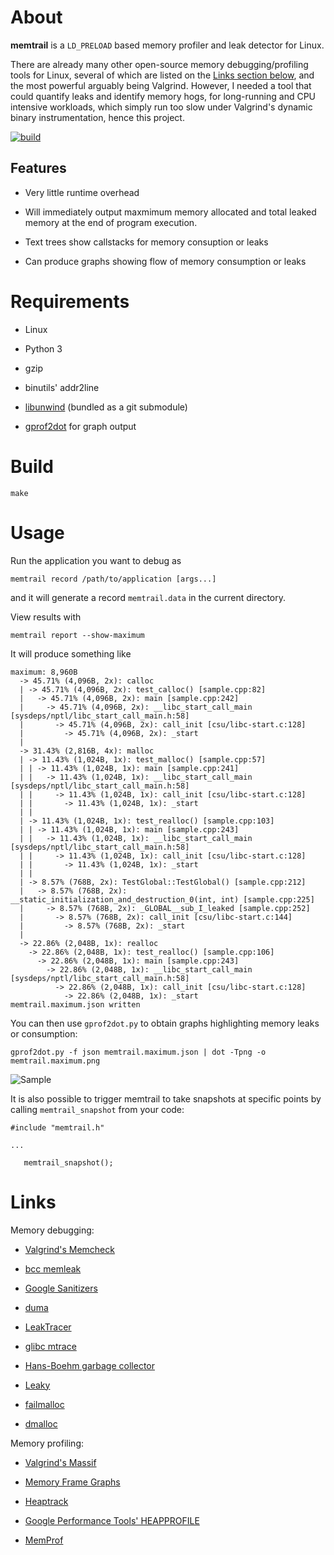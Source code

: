 About
=====

**memtrail** is a `LD_PRELOAD` based memory profiler and leak detector for Linux.

There are already many other open-source memory debugging/profiling tools for
Linux, several of which are listed on the [Links section below](#links), and
the most powerful arguably being Valgrind.  However, I needed a tool that could
quantify leaks and identify memory hogs, for long-running and CPU intensive
workloads, which simply run too slow under Valgrind's dynamic binary
instrumentation, hence this project.

[![build](https://github.com/jrfonseca/memtrail/actions/workflows/build.yml/badge.svg)](https://github.com/jrfonseca/memtrail/actions/workflows/build.yml)

Features
--------

* Very little runtime overhead

* Will immediately output maxmimum memory allocated and total leaked memory at
  the end of program execution.

* Text trees show callstacks for memory consuption or leaks

* Can produce graphs showing flow of memory consumption or leaks


Requirements
============

* Linux

* Python 3

* gzip

* binutils' addr2line

* [libunwind](http://www.nongnu.org/libunwind/) (bundled as a git submodule)

* [gprof2dot](https://github.com/jrfonseca/gprof2dot) for graph output


Build
=====

    make


Usage
=====

Run the application you want to debug as

    memtrail record /path/to/application [args...]

and it will generate a record  `memtrail.data` in the current
directory.

View results with

    memtrail report --show-maximum

It will produce something like


    maximum: 8,960B
      -> 45.71% (4,096B, 2x): calloc
      | -> 45.71% (4,096B, 2x): test_calloc() [sample.cpp:82]
      |   -> 45.71% (4,096B, 2x): main [sample.cpp:242]
      |     -> 45.71% (4,096B, 2x): __libc_start_call_main [sysdeps/nptl/libc_start_call_main.h:58]
      |       -> 45.71% (4,096B, 2x): call_init [csu/libc-start.c:128]
      |         -> 45.71% (4,096B, 2x): _start
      | 
      -> 31.43% (2,816B, 4x): malloc
      | -> 11.43% (1,024B, 1x): test_malloc() [sample.cpp:57]
      | | -> 11.43% (1,024B, 1x): main [sample.cpp:241]
      | |   -> 11.43% (1,024B, 1x): __libc_start_call_main [sysdeps/nptl/libc_start_call_main.h:58]
      | |     -> 11.43% (1,024B, 1x): call_init [csu/libc-start.c:128]
      | |       -> 11.43% (1,024B, 1x): _start
      | | 
      | -> 11.43% (1,024B, 1x): test_realloc() [sample.cpp:103]
      | | -> 11.43% (1,024B, 1x): main [sample.cpp:243]
      | |   -> 11.43% (1,024B, 1x): __libc_start_call_main [sysdeps/nptl/libc_start_call_main.h:58]
      | |     -> 11.43% (1,024B, 1x): call_init [csu/libc-start.c:128]
      | |       -> 11.43% (1,024B, 1x): _start
      | | 
      | -> 8.57% (768B, 2x): TestGlobal::TestGlobal() [sample.cpp:212]
      |   -> 8.57% (768B, 2x): __static_initialization_and_destruction_0(int, int) [sample.cpp:225]
      |     -> 8.57% (768B, 2x): _GLOBAL__sub_I_leaked [sample.cpp:252]
      |       -> 8.57% (768B, 2x): call_init [csu/libc-start.c:144]
      |         -> 8.57% (768B, 2x): _start
      | 
      -> 22.86% (2,048B, 1x): realloc
        -> 22.86% (2,048B, 1x): test_realloc() [sample.cpp:106]
          -> 22.86% (2,048B, 1x): main [sample.cpp:243]
            -> 22.86% (2,048B, 1x): __libc_start_call_main [sysdeps/nptl/libc_start_call_main.h:58]
              -> 22.86% (2,048B, 1x): call_init [csu/libc-start.c:128]
                -> 22.86% (2,048B, 1x): _start
    memtrail.maximum.json written

You can then use `gprof2dot.py` to obtain graphs highlighting memory leaks or
consumption:

    gprof2dot.py -f json memtrail.maximum.json | dot -Tpng -o memtrail.maximum.png

![Sample](sample.png)


It is also possible to trigger memtrail to take snapshots at specific points by
calling `memtrail_snapshot` from your code:

    #include "memtrail.h"
    
    ...
    
       memtrail_snapshot();


Links
=====

Memory debugging:

* [Valgrind's Memcheck](http://valgrind.org/docs/manual/mc-manual.html)

* [bcc memleak](https://github.com/iovisor/bcc)

* [Google Sanitizers](https://github.com/google/sanitizers)

* [duma](http://duma.sourceforge.net/)

* [LeakTracer](http://www.andreasen.org/LeakTracer/)

* [glibc mtrace](http://www.gnu.org/s/hello/manual/libc/Allocation-Debugging.html)

* [Hans-Boehm garbage collector](http://www.hpl.hp.com/personal/Hans_Boehm/gc/leak.html)

* [Leaky](http://mxr.mozilla.org/mozilla/source/tools/leaky/leaky.html)

* [failmalloc](http://www.nongnu.org/failmalloc/)

* [dmalloc](http://dmalloc.com/)

Memory profiling:

* [Valgrind's Massif](http://valgrind.org/docs/manual/ms-manual.html)

* [Memory Frame Graphs](https://www.brendangregg.com/FlameGraphs/memoryflamegraphs.html)

* [Heaptrack](https://github.com/KDE/heaptrack)

* [Google Performance Tools' HEAPPROFILE](https://github.com/gperftools/gperftools)

* [MemProf](http://www.secretlabs.de/projects/memprof/)
